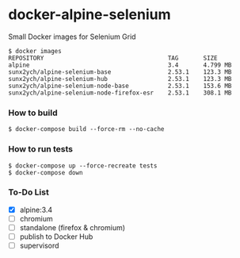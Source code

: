 # docker-alpine-selenium

Small Docker images for Selenium Grid

```
$ docker images
REPOSITORY                                   TAG       SIZE
alpine                                       3.4       4.799 MB
sunx2ych/alpine-selenium-base                2.53.1    123.3 MB
sunx2ych/alpine-selenium-hub                 2.53.1    123.3 MB
sunx2ych/alpine-selenium-node-base           2.53.1    153.6 MB
sunx2ych/alpine-selenium-node-firefox-esr    2.53.1    308.1 MB
```

### How to build

```
$ docker-compose build --force-rm --no-cache
```

### How to run tests

```
$ docker-compose up --force-recreate tests
$ docker-compose down
```

### To-Do List

- [x] alpine:3.4
- [ ] chromium
- [ ] standalone (firefox & chromium)
- [ ] publish to Docker Hub
- [ ] supervisord
